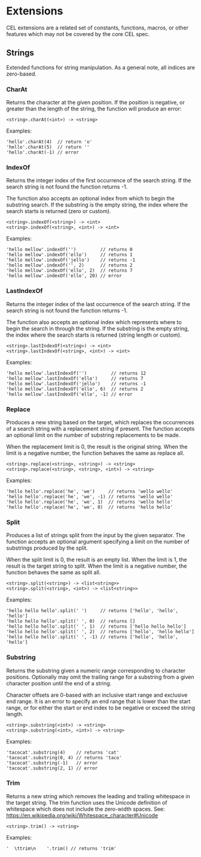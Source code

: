 # Extensions

CEL extensions are a related set of constants, functions, macros, or other
features which may not be covered by the core CEL spec.

## Strings

Extended functions for string manipulation. As a general note, all indices are
zero-based.

### CharAt

Returns the character at the given position. If the position is negative, or
greater than the length of the string, the function will produce an error:

    <string>.charAt(<int>) -> <string>

Examples:

    'hello'.charAt(4)  // return 'o'
    'hello'.charAt(5)  // return ''
    'hello'.charAt(-1) // error


### IndexOf

Returns the integer index of the first occurrence of the search string. If the
search string is not found the function returns -1.

The function also accepts an optional index from which to begin the substring
search. If the substring is the empty string, the index where the search starts
is returned (zero or custom).

    <string>.indexOf(<string>) -> <int>
    <string>.indexOf(<string>, <int>) -> <int>

Examples:

    'hello mellow'.indexOf('')         // returns 0
    'hello mellow'.indexOf('ello')     // returns 1
    'hello mellow'.indexOf('jello')    // returns -1
    'hello mellow'.indexOf('', 2)      // returns 2
    'hello mellow'.indexOf('ello', 2)  // returns 7
    'hello mellow'.indexOf('ello', 20) // error

### LastIndexOf

Returns the integer index of the last occurrence of the search string. If the
search string is not found the function returns -1.

The function also accepts an optional index which represents where to begin the
search in through the string. If the substring is the empty string, the index
where the search starts is returned (string length or custom).

    <string>.lastIndexOf(<string>) -> <int>
    <string>.lastIndexOf(<string>, <int>) -> <int>

Examples:

    'hello mellow'.lastIndexOf('')         // returns 12
    'hello mellow'.lastIndexOf('ello')     // returns 7
    'hello mellow'.lastIndexOf('jello')    // returns -1
    'hello mellow'.lastIndexOf('ello', 6)  // returns 2
    'hello mellow'.lastIndexOf('ello', -1) // error

### Replace

Produces a new string based on the target, which replaces the occurrences of a
search string with a replacement string if present. The function accepts an
optional limit on the number of substring replacements to be made.

When the replacement limit is 0, the result is the original string. When the
limit is a negative number, the function behaves the same as replace all.

    <string>.replace(<string>, <string>) -> <string>
    <string>.replace(<string>, <string>, <int>) -> <string>

Examples:

    'hello hello'.replace('he', 'we')     // returns 'wello wello'
    'hello hello'.replace('he', 'we', -1) // returns 'wello wello'
    'hello hello'.replace('he', 'we', 1)  // returns 'wello hello'
    'hello hello'.replace('he', 'we', 0)  // returns 'hello hello'

### Split

Produces a list of strings split from the input by the given separator. The
function accepts an optional argument specifying a limit on the number of
substrings produced by the split.

When the split limit is 0, the result is an empty list. When the limit is 1,
the result is the target string to split. When the limit is a negative
number, the function behaves the same as split all.

    <string>.split(<string>) -> <list<string>>
    <string>.split(<string>, <int>) -> <list<string>>

Examples:

    'hello hello hello'.split(' ')     // returns ['hello', 'hello', 'hello']
    'hello hello hello'.split(' ', 0)  // returns []
    'hello hello hello'.split(' ', 1)  // returns ['hello hello hello']
    'hello hello hello'.split(' ', 2)  // returns ['hello', 'hello hello']
    'hello hello hello'.split(' ', -1) // returns ['hello', 'hello', 'hello']

### Substring

Returns the substring given a numeric range corresponding to character
positions. Optionally may omit the trailing range for a substring from a given
character position until the end of a string.

Character offsets are 0-based with an inclusive start range and exclusive end
range. It is an error to specify an end range that is lower than the start
range, or for either the start or end index to be negative or exceed the string
length.

    <string>.substring(<int>) -> <string>
    <string>.substring(<int>, <int>) -> <string>

Examples:

    'tacocat'.substring(4)    // returns 'cat'
    'tacocat'.substring(0, 4) // returns 'taco'
    'tacocat'.substring(-1)   // error
    'tacocat'.substring(2, 1) // error

### Trim

Returns a new string which removes the leading and trailing whitespace in the
target string. The trim function uses the Unicode definition of whitespace
which does not include the zero-width spaces. See:
https://en.wikipedia.org/wiki/Whitespace_character#Unicode

    <string>.trim() -> <string>

Examples:

    '  \ttrim\n    '.trim() // returns 'trim'
